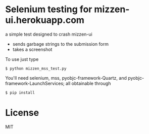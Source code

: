 Selenium testing for mizzen-ui.herokuapp.com
==============

a simple test designed to crash mizzen-ui

- sends garbage strings to the submission form
- takes a screenshot
 
To use just type

	$ python mizzen_mss_test.py

You'll need selenium, mss, pyobjc-framework-Quartz, and pyobjc-framework-LaunchServices; all obtainable through

	$ pip install

License
==============
MIT

